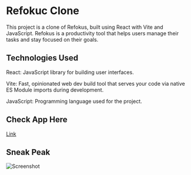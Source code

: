 # Refokuc Clone
This project is a clone of Refokus, built using React with Vite and JavaScript. Refokus is a productivity tool that helps users manage their tasks and stay focused on their goals.

## Technologies Used
React: JavaScript library for building user interfaces.

Vite: Fast, opinionated web dev build tool that serves your code via native ES Module imports during development.

JavaScript: Programming language used for the project.


## Check App Here

[Link](refokus-clone-chi.vercel.app)


## Sneak Peak
![Screenshot](https://github.com/ubednama/Refokus-Clone/assets/61332446/9b6f3f56-84a2-4204-850d-c76ab1189ad6)
